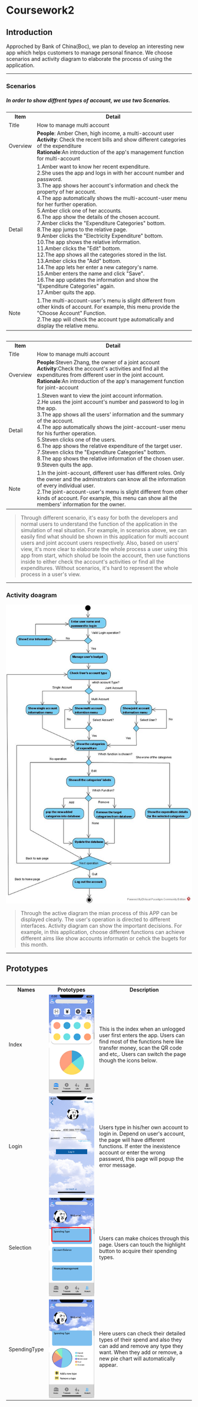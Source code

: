 # Coursework2
## Introduction
Approched by Bank of China(Boc), we plan to develop an interesting new app which helps customers to manage personal finance. We choose scenarios and activity diagram to elaborate the process of using the application.
***
### Scenarios
##### In order to show diffrent types of account, we use two Scenarios.
<table>
    <tr>
        <th>Item</th>
        <th>Detail</th>
    </tr>
    <tr>
        <td>Title</td>
        <td>How to manage multi account</td>
    </tr>
    <tr>
        <td>Overview</td>
        <td>
        <b>People</b>: Amber Chen, high income, a multi-account user</br>
        <b>Activity</b>: Check the recent bills and show different categories of the expenditure</br>
        <b>Rationale</b>:An introduction of the app's management function for multi-account
        </td>
    </tr>
    <tr>
        <td>Detail</td>
        <td>
            1.Amber want to know her recent expenditure.</br>
            2.She uses the app and logs in with her account number and password.</br>
            3.The app shows her account's information and check the property of her account.</br>
            4.The app automatically shows the multi-account-user menu for her further operation.</br>
            5.Amber click one of her accounts.</br>
            6.The app show the details of the chosen account.</br>
            7.Amber clicks the "Expenditure Categories" bottom.</br>
            8.The app jumps to the relative page.</br>
            9.Amber clicks the "Electricity Expenditure" bottom.</br>
            10.The app shows the relative information.</br>
            11.Amber clicks the "Edit" bottom.</br>
            12.The app shows all the categories stored in the list.</br>
            13.Amber clicks the "Add" bottom.</br>
            14.The app lets her enter a new category's name.</br>
            15.Amber enters the name and click "Save".</br>
            16.The app updates the information and show the "Expenditure Categories" again.</br>
            17.Amber quits the app.
        </td>
    </tr>
    <tr>
        <td>Note</td>
        <td>
            1.The multi-account-user's menu is slight different from other kinds of account. For example, this menu provide the "Choose Account" Function.</br>
            2.The app will check the account type automatically and display the relative menu.
        </td>
    </tr>
<table>

<table>
    <tr>
        <th>Item</th>
        <th>Detail</th>
    </tr>
    <tr>
        <td>Title</td>
        <td>How to manage multi account</td>
    </tr>
    <tr>
        <td>Overview</td>
        <td>
        <b>People</b>:Steven Zhang, the owner of a joint account</br>
        <b>Activity</b>:Check the account's activities and find all the expenditures from different user in the joint account.</br>
        <b>Rationale</b>:An introduction of the app's management function for joint-account
        </td>
    </tr>
    <tr>
        <td>Detail</td>
        <td>
            1.Steven want to view the joint account information.</br>
            2.He uses the joint account's number and password to log in the app.</br>
            3.The app shows all the users' information and the summary of the account.</br>
            4.The app automatically shows the joint-account-user menu for his further operation.</br>
            5.Steven clicks one of the users.</br>
            6.The app shows the relative expenditure of the target user.</br>
            7.Steven clicks the "Expenditure Categories" bottom.</br>
            8.The app shows the relative information of the chosen user.</br>
            9.Steven quits the app.</br>
        </td>
    </tr>
    <tr>
        <td>Note</td>
        <td>
            1.In the joint-account, different user has different roles. Only the owner and the adminstrators can know all the information of every individual user.</br>
            2.The joint-account-user's menu is slight different from other kinds of account.
            For example, this menu can show all the members' information for the owner.</br>
        </td>
    </tr>
<table>

>Through different scenario, it's easy for both the developers and normal users to understand the function of the application in the simulation of real situation. For example, in scenarios above, we can easily find what should be shown in this application for multi account users and joint account users respectively. 
Also, based on users' view, it's more clear to elaborate the whole process a user using this app from start, which sholud be looin the account, then use functions inside to either check the account's activities or find all the expenditures. Without scenarios, it's hard to represent the whole process in a user's view.




***
### Activity doagram
![alt 属性文本](/docs/Coursework2/image/Activity.jpg)
>Through the active diagram the mian process of this APP can be displayed clearly. The user's operation is directed to different interfaces. Activity diagram can show the important decisions. For example, in this application, choose different functions can achieve different aims like show accounts informatin or cehck the bugets for this month.

***
## Prototypes
<table>
    <tr>
        <th>Names</th>
        <th>Prototypes</th>
        <th>Description</th>
    </tr>
    <tr>
        <td>Index</td>
        <td><img src="/docs/Coursework2/image/Index.jpg"/></td>
        <td>This  is the index when an unlogged user first enters the app. Users can find most of the functions here like transfer money,  scan the QR code and etc,. Users can switch the page though the icons below.</td>
    </tr>
    <tr>
        <td>Login</td>
        <td><img src="/docs/Coursework2/image/Login.png"/></td>
        <td>Users type in his/her own account to login in. Depend on user's account, the page will have different functions. If enter the inexistence account or enter the wrong password, this page will popup the error message. </td>
    </tr>
    <tr>
        <td>Selection</td>
        <td><img src="/docs/Coursework2/image/selection2.jpg"/></td>
        <td>Users can make choices through this page. Users can touch the highlight button to acquire their spending types.</td>
    </tr>
    <tr>
        <td>SpendingType</td>
        <td><img src="/docs/Coursework2/image/Selection.jpg"/></td>
        <td>Here users can check their detailed types of their spend and also they can add and remove any type they want. When they add or remove, a new pie chart will automatically appear.</td>
    </tr>
</table>

